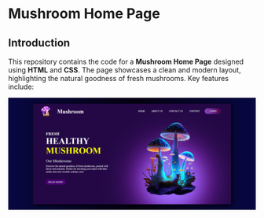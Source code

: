 # Mushroom Home Page

## Introduction

This repository contains the code for a **Mushroom Home Page** designed using **HTML** and **CSS**. The page showcases a clean and modern layout, highlighting the natural goodness of fresh mushrooms. Key features include:


<img src="./assets/ss.png" alt="Snapshot">